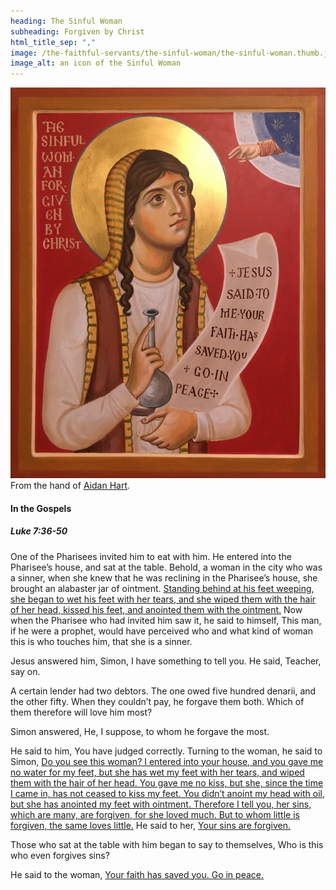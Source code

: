 ```yaml
---
heading: The Sinful Woman
subheading: Forgiven by Christ
html_title_sep: ","
image: /the-faithful-servants/the-sinful-woman/the-sinful-woman.thumb.jpg
image_alt: an icon of the Sinful Woman
---
```


<a href="the-sinful-woman.jpg">
  <img src="the-sinful-woman.small.jpg" alt="St. Mary of Bethany, the twice-praised">
</a>
<div class="caption">From the hand of <a
href="https://aidanharticons.com/">Aidan Hart</a>.</div>


#### In the Gospels

##### Luke 7:36-50

One of the Pharisees invited him to eat with him. He entered into the
Pharisee’s house, and sat at the table. Behold, a woman in the city who was a
sinner, when she knew that he was reclining in the Pharisee’s house, she
brought an alabaster jar of ointment. <u class="blue">Standing behind at his
feet weeping, she began to wet his feet with her tears, and she wiped them with
the hair of her head, kissed his feet, and anointed them with the ointment.</u>
Now when the Pharisee who had invited him saw it, he said to himself, This man,
if he were a prophet, would have perceived who and what kind of woman this is
who touches him, that she is a sinner.

Jesus answered him, Simon, I have something to tell you. He said, Teacher, say
on.

A certain lender had two debtors. The one owed five hundred denarii, and the
other fifty. When they couldn’t pay, he forgave them both. Which of them
therefore will love him most?

Simon answered, He, I suppose, to whom he forgave the most.

He said to him, You have judged correctly. Turning to the woman, he said to
Simon, <u>Do you see this woman? I entered into your house, and you gave me no
water for my feet, but she has wet my feet with her tears, and wiped them with
the hair of her head. You gave me no kiss, but she, since the time I came in,
has not ceased to kiss my feet. You didn’t anoint my head with oil, but she has
anointed my feet with ointment. Therefore I tell you, her sins, which are many,
are forgiven, for she loved much. But to whom little is forgiven, the same
loves little.</u> He said to her, <u>Your sins are forgiven.</u>

Those who sat at the table with him began to say to themselves, Who is this who
even forgives sins?

He said to the woman, <u>Your faith has saved you. Go in peace.</u>
